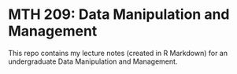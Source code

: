 # MTH 209: Data Manipulation and Management
This repo contains my lecture notes (created in R Markdown) for an undergraduate Data Manipulation and Management. 
